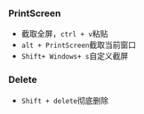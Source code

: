 ### PrintScreen

* 截取全屏，`ctrl + v`粘贴
* `alt + PrintScreen`截取当前窗口
* `Shift+ Windows+ s`自定义截屏

### Delete

* `Shift + delete`彻底删除






